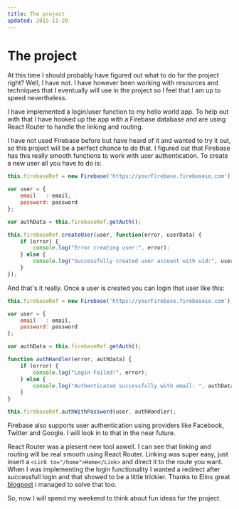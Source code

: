 ```yaml
---
title: The project
updated: 2015-11-20
---
```


# The project

At this time I should probably have figured out what to do for the project right? Well, I have not. I have however been working with resources and techniques that I eventually will use in the project so I feel that I am up to speed nevertheless.

I have implemented a login/user function to my hello world app. To help out with that I have hooked up the app with a Firebase database and are using React Router to handle the linking and routing.

I have not used Firebase before but have heard of it and wanted to try it out, so this project will be a perfect chance to do that. I figured out that Firebase has this really smooth functions to work with user authentication. To create a new user all you have to do is:

```javascript
this.firebaseRef = new Firebase('https://yourFirebase.firebaseio.com');

var user = { 
    email   : email,
    password: password
};

var authData = this.firebaseRef.getAuth();

this.firebaseRef.createUser(user, function(error, userData) {
    if (error) {
        console.log("Error creating user:", error);
    } else {
        console.log("Successfully created user account with uid:", userData.uid);
    }
});
```

And that's it really. Once a user is created you can login that user like this:

```javascript
this.firebaseRef = new Firebase('https://yourFirebase.firebaseio.com');

var user = { 
    email   : email,
    password: password
};

var authData = this.firebaseRef.getAuth();

function authHandler(error, authData) {
    if (error) {
        console.log("Login Failed!", error);
    } else {
        console.log("Authenticated successfully with email: ", authData.password.email);
    }
}

this.firebaseRef.authWithPassword(user, authHandler);
```

Firebase also supports user authentication using providers like Facebook, Twitter and Google. I will look in to that in the near future.

React Router was a plesent new tool aswell. I can see that linking and routing will be real smooth using React Router. Linking was super easy, just insert a ``` <Link to="/home">Home</Link> ``` and direct it to the route you want. When I was implementing the login functionality I wanted a redirect after successfull login and that showed to be a little trickier. Thanks to Elins great [blogpost](https://github.com/Swoot1/ria2015/blob/gh-pages/blog/2015-11-14-a-simple-redirect-how-hard-can-it-be.markdown) i managed to solve that too.

So, now I will spend my weekend to think about fun ideas for the project.




